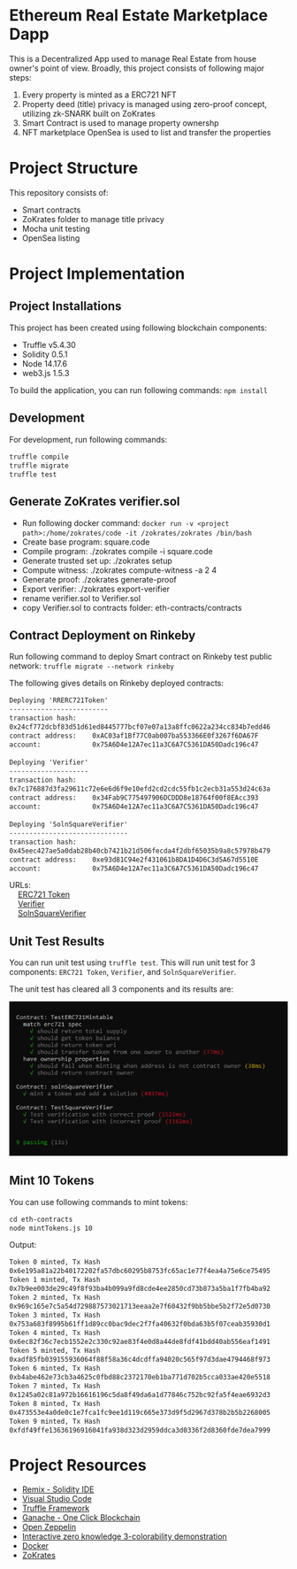 # Ethereum Real Estate Marketplace Dapp

This is a Decentralized App used to manage Real Estate from house owner's point of view. Broadly, this project consists of following major steps:

1. Every property is minted as a ERC721 NFT
2. Property deed (title) privacy is managed using zero-proof concept, utilizing zk-SNARK built on ZoKrates
3. Smart Contract is used to manage property ownershp
4. NFT marketplace OpenSea is used to list and transfer the properties

# Project Structure

This repository consists of:

* Smart contracts
* ZoKrates folder to manage title privacy
* Mocha unit testing
* OpenSea listing

# Project Implementation

## Project Installations

This project has been created using following blockchain components:

* Truffle v5.4.30
* Solidity 0.5.1
* Node 14.17.6
* web3.js 1.5.3

To build the application, you can run following commands: `npm install`

## Development

For development, run following commands:

```
truffle compile
truffle migrate
truffle test
```

## Generate ZoKrates verifier.sol

* Run following docker command: `docker run -v <project path>:/home/zokrates/code -it /zokrates/zokrates /bin/bash`
* Create base program: square.code 
* Compile program: ./zokrates compile -i square.code
* Generate trusted set up: ./zokrates setup
* Compute witness: ./zokrates compute-witness -a 2 4
* Generate proof: ./zokrates generate-proof
* Export verifier: ./zokrates export-verifier
* rename verifier.sol to Verifier.sol
* copy Verifier.sol to contracts folder: eth-contracts/contracts

## Contract Deployment on Rinkeby

Run following command to deploy Smart contract on Rinkeby test public network: `truffle migrate --network rinkeby`

The following gives details on Rinkeby deployed contracts:

```
Deploying 'RRERC721Token'
-------------------------
transaction hash:    0x24cf772dcbf83d51d61ed8445777bcf07e07a13a8ffc0622a234cc834b7edd46
contract address:    0xAC03af1Bf77C0ab007ba553366E0f3267f6DA67F
account:             0x75A6D4e12A7ec11a3C6A7C5361DA50Dadc196c47

Deploying 'Verifier'
--------------------
transaction hash:    0x7c176887d3fa29611c72e6e6d6f9e10efd2cd2cdc55fb1c2ecb31a553d24c63a
contract address:    0x34Fab9C775497906DCDDD8e18764f00f8EAcc393
account:             0x75A6D4e12A7ec11a3C6A7C5361DA50Dadc196c47

Deploying 'SolnSquareVerifier'
------------------------------
transaction hash:    0x45eec427ae5a0dab28b40cb7421b21d506fecda4f2dbf65035b9a8c57978b479
contract address:    0xe93d81C94e2f431061b8DA1D4D6C3d5A67d5510E
account:             0x75A6D4e12A7ec11a3C6A7C5361DA50Dadc196c47
```
URLs:<br>
&nbsp;&nbsp;&nbsp;&nbsp;[ERC721 Token](https://rinkeby.etherscan.io/tx/0x24cf772dcbf83d51d61ed8445777bcf07e07a13a8ffc0622a234cc834b7edd46)<br>
&nbsp;&nbsp;&nbsp;&nbsp;[Verifier](https://rinkeby.etherscan.io/tx/0x7c176887d3fa29611c72e6e6d6f9e10efd2cd2cdc55fb1c2ecb31a553d24c63a)<br>
&nbsp;&nbsp;&nbsp;&nbsp;[SolnSquareVerifier](https://rinkeby.etherscan.io/tx/0x45eec427ae5a0dab28b40cb7421b21d506fecda4f2dbf65035b9a8c57978b479)

## Unit Test Results

You can run unit test using `truffle test`.  This will run unit test for 3 components: `ERC721 Token`, `Verifier`, and `SolnSquareVerifier`.  

The unit test has cleared all 3 components and its results are:

<img src="https://github.com/ramkumarrani/udacity-blockchain-projects/blob/master/project5/eth-contracts/output/AllUnitTest.PNG" />

## Mint 10 Tokens

You can use following commands to mint tokens:

```
cd eth-contracts
node mintTokens.js 10
```

Output:<br>
```
Token 0 minted, Tx Hash 0x6e195a81a22b40172202fa57dbc60295b8753fc65ac1e77f4ea4a75e6ce75495   
Token 1 minted, Tx Hash 0x7b9ee003de29c49f8f93ba4b099a9fd8cde4ee2850cd73b873a5ba1f7fb4ba92  
Token 2 minted, Tx Hash 0x969c165e7c5a54d729887573021713eeaa2e7f60432f9bb5bbe5b2f72e5d0730 
Token 3 minted, Tx Hash 0x753a683f8995b61ff1d89cc0bac9dec2f7fa40632f0bda63b5f07ceab35930d1
Token 4 minted, Tx Hash 0x6ec82f36c7ecb1552e2c330c92ae83f4e0d8a44de8fdf41bdd40ab556eaf1491
Token 5 minted, Tx Hash 0xadf85fb039155936064f88f58a36c4dcdffa94020c565f97d3dae4794468f973
Token 6 minted, Tx Hash 0xb4abe462e73cb3a4625c0fbd88c2372170eb1ba771d702b5cca033ae420e5518
Token 7 minted, Tx Hash 0x1245a02c81a972b16616196c5da8f49da6a1d77846c752bc92fa5f4eae6932d3
Token 8 minted, Tx Hash 0x473553e4a0de0c1e7fca1fc9ee1d119c665e373d9f5d2967d378b2b5b2268005
Token 9 minted, Tx Hash 0xfdf49ffe13636196916041fa938d323d2959ddca3d0336f2d8360fde7dea7999
```


# Project Resources

* [Remix - Solidity IDE](https://remix.ethereum.org/)
* [Visual Studio Code](https://code.visualstudio.com/)
* [Truffle Framework](https://truffleframework.com/)
* [Ganache - One Click Blockchain](https://truffleframework.com/ganache)
* [Open Zeppelin ](https://openzeppelin.org/)
* [Interactive zero knowledge 3-colorability demonstration](http://web.mit.edu/~ezyang/Public/graph/svg.html)
* [Docker](https://docs.docker.com/install/)
* [ZoKrates](https://github.com/Zokrates/ZoKrates)
